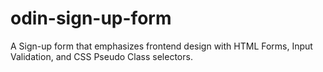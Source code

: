 # odin-sign-up-form
A Sign-up form that emphasizes frontend design with HTML Forms, Input Validation, and CSS Pseudo Class selectors.
